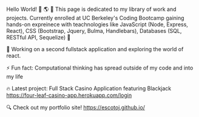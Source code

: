 Hello World! 👋 🌎 
🚀 This page is dedicated to my library of work and projects. Currently enrolled at UC Berkeley's Coding Bootcamp gaining hands-on expreinece with teachnologies like JavaScript (Node, Express, React), CSS (Bootstrap, Jquery, Bulma, Handlebars), Databases (SQL, RESTful API, Sequelize) 🚀

🌱 Working on a second fullstack application and exploring the world of react. 

⚡ Fun fact: Computational thinking has spread outside of my code and into my life

🔥 Latest project: Full Stack Casino Application featuring Blackjack https://four-leaf-casino-app.herokuapp.com/login

🔍 Check out my portfolio site! https://escotoj.github.io/